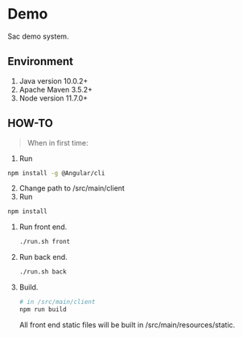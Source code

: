 # Demo

Sac demo system.

## Environment
1. Java version 10.0.2+
2. Apache Maven 3.5.2+
3. Node version 11.7.0+

## HOW-TO

> When in first time:
  1. Run
  ```bash
  npm install -g @Angular/cli
  ```
  2. Change path to /src/main/client
  3. Run 
  ```bash
  npm install
  ```

1. Run front end.

   ```bash
   ./run.sh front
   ```

2. Run back end.

   ```bash
   ./run.sh back
   ```

3. Build.

   ```bash
   # in /src/main/client
   npm run build
   ```

   All front end static files will be built in /src/main/resources/static.

